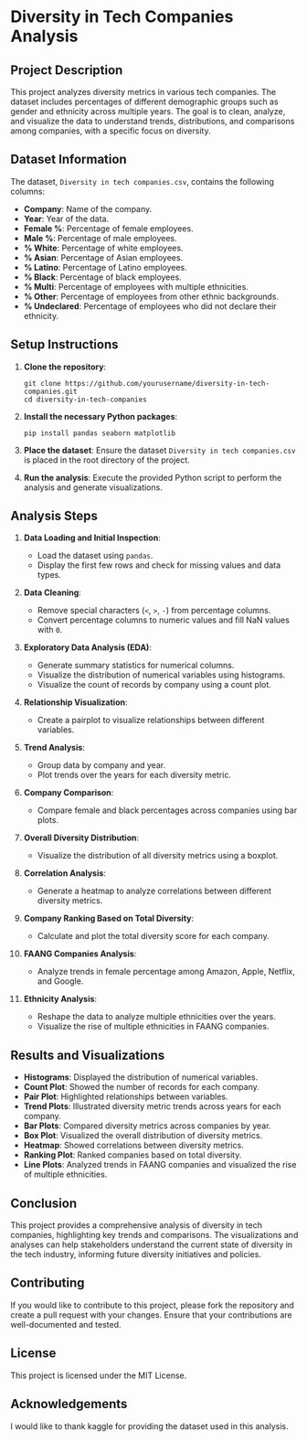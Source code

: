 # Diversity in Tech Companies Analysis

## Project Description
This project analyzes diversity metrics in various tech companies. The dataset includes percentages of different demographic groups such as gender and ethnicity across multiple years. The goal is to clean, analyze, and visualize the data to understand trends, distributions, and comparisons among companies, with a specific focus on diversity.

## Dataset Information
The dataset, `Diversity in tech companies.csv`, contains the following columns:
- **Company**: Name of the company.
- **Year**: Year of the data.
- **Female %**: Percentage of female employees.
- **Male %**: Percentage of male employees.
- **% White**: Percentage of white employees.
- **% Asian**: Percentage of Asian employees.
- **% Latino**: Percentage of Latino employees.
- **% Black**: Percentage of black employees.
- **% Multi**: Percentage of employees with multiple ethnicities.
- **% Other**: Percentage of employees from other ethnic backgrounds.
- **% Undeclared**: Percentage of employees who did not declare their ethnicity.

## Setup Instructions
1. **Clone the repository**:
    ```
    git clone https://github.com/yourusername/diversity-in-tech-companies.git
    cd diversity-in-tech-companies
    ```

2. **Install the necessary Python packages**:
    ```
    pip install pandas seaborn matplotlib
    ```

3. **Place the dataset**:
   Ensure the dataset `Diversity in tech companies.csv` is placed in the root directory of the project.

4. **Run the analysis**:
   Execute the provided Python script to perform the analysis and generate visualizations.

## Analysis Steps
1. **Data Loading and Initial Inspection**:
   - Load the dataset using `pandas`.
   - Display the first few rows and check for missing values and data types.

2. **Data Cleaning**:
   - Remove special characters (`<`, `>`, `-`) from percentage columns.
   - Convert percentage columns to numeric values and fill NaN values with `0`.

3. **Exploratory Data Analysis (EDA)**:
   - Generate summary statistics for numerical columns.
   - Visualize the distribution of numerical variables using histograms.
   - Visualize the count of records by company using a count plot.

4. **Relationship Visualization**:
   - Create a pairplot to visualize relationships between different variables.

5. **Trend Analysis**:
   - Group data by company and year.
   - Plot trends over the years for each diversity metric.

6. **Company Comparison**:
   - Compare female and black percentages across companies using bar plots.

7. **Overall Diversity Distribution**:
   - Visualize the distribution of all diversity metrics using a boxplot.

8. **Correlation Analysis**:
   - Generate a heatmap to analyze correlations between different diversity metrics.

9. **Company Ranking Based on Total Diversity**:
   - Calculate and plot the total diversity score for each company.

10. **FAANG Companies Analysis**:
    - Analyze trends in female percentage among Amazon, Apple, Netflix, and Google.

11. **Ethnicity Analysis**:
    - Reshape the data to analyze multiple ethnicities over the years.
    - Visualize the rise of multiple ethnicities in FAANG companies.

## Results and Visualizations
- **Histograms**: Displayed the distribution of numerical variables.
- **Count Plot**: Showed the number of records for each company.
- **Pair Plot**: Highlighted relationships between variables.
- **Trend Plots**: Illustrated diversity metric trends across years for each company.
- **Bar Plots**: Compared diversity metrics across companies by year.
- **Box Plot**: Visualized the overall distribution of diversity metrics.
- **Heatmap**: Showed correlations between diversity metrics.
- **Ranking Plot**: Ranked companies based on total diversity.
- **Line Plots**: Analyzed trends in FAANG companies and visualized the rise of multiple ethnicities.

## Conclusion
This project provides a comprehensive analysis of diversity in tech companies, highlighting key trends and comparisons. The visualizations and analyses can help stakeholders understand the current state of diversity in the tech industry, informing future diversity initiatives and policies.

## Contributing
If you would like to contribute to this project, please fork the repository and create a pull request with your changes. Ensure that your contributions are well-documented and tested.

## License
This project is licensed under the MIT License.

## Acknowledgements
I would like to thank kaggle for providing the dataset used in this analysis.
